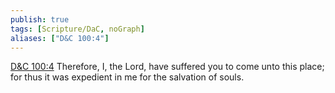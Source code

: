 ```yaml
---
publish: true
tags: [Scripture/DaC, noGraph]
aliases: ["D&C 100:4"]
---
```

[D&C 100:4](https://churchofjesuschrist.org/study/scriptures/dc-testament/dc/100?lang=eng&id=p4#p4) Therefore, I, the Lord, have suffered you to come unto this place; for thus it was expedient in me for the salvation of souls.

